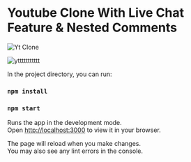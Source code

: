 # Youtube Clone With Live Chat Feature & Nested Comments

![Yt Clone](https://github.com/mdammar70/Reactjsyoutubeclone/assets/64901114/7edc08d3-22d2-4365-9285-cd82e71a17c7)

![yttttttttttt](https://github.com/mdammar70/Reactjsyoutubeclone/assets/64901114/535a3ff3-0d19-4d4c-b3fb-7cddce4bd98d)


In the project directory, you can run:

### `npm install`
### `npm start`

Runs the app in the development mode.\
Open [http://localhost:3000](http://localhost:3000) to view it in your browser.

The page will reload when you make changes.\
You may also see any lint errors in the console.
